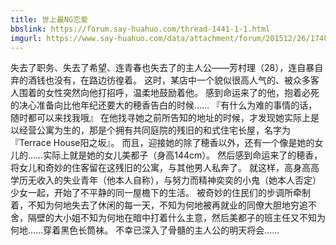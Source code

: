 ```yaml
---
title: 世上最NG恋爱
bbslink: https://forum.say-huahuo.com/thread-1441-1-1.html
imgurl: https://www.say-huahuo.com/data/attachment/forum/201512/26/174006cwm3zmce828emo0u.png
---
```


失去了职务、失去了希望、连青春也失去了的主人公——芳村理（28），连自暴自弃的酒钱也没有，在路边彷徨着。
这时，某店中一个貌似很高人气的、被众多客人围着的女性突然向他打招呼，温柔地鼓励着他。
感到命运来了的他，抱着必死的决心准备向比他年纪还要大的穂香告白的时候……
『有什么为难的事情的话，随时都可以来找我哦』
在他找寻她之前所告知的地址的时候，才发现她实际上是以经营公寓为生的，那是个拥有共同庭院的残旧的和式住宅长屋，名字为『Terrace House阳之坂』。
而且，迎接她的除了穂香以外，还有一个像是她的女儿的……实际上就是她的女儿美都子（身高144cm）。
然后感到命运来了的穂香，将女儿和奇妙的住客留在这残旧的公寓，与其他男人私奔了。
就这样，高身高高学历无收入的失业青年（他本人自称），与努力而精神奕奕的小鬼（她本人否定）少女一起，开始了不平静的同一屋檐下的生活。
被奇妙的住民们的步调所牵制着，不知为何地失去了休闲的每一天，不知为何地被再就业的同僚大胆地穷追不舍，隔壁的大小姐不知为何地在暗中打着什么主意，然后美都子的班主任又不知为何地……穿着黑色长筒袜。
不幸已深入了骨髓的主人公的明天将会……<!--more-->
